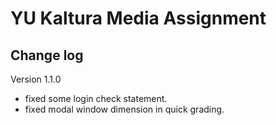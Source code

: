 # YU Kaltura Media Assignment

Change log
------

Version 1.1.0

* fixed some login check statement.
* fixed modal window dimension in quick grading.
